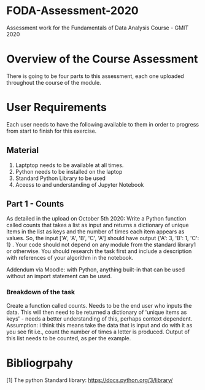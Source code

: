 # FODA-Assessment-2020
Assessment work for the Fundamentals of Data Analysis Course - GMIT 2020


# Overview of the Course Assessment
There is going to be four parts to this assessment, each one uploaded throughout the course of the module. 


# User Requirements
Each user needs to have the following available to them in order to progress from start to finish for this exercise. 

## Material
1) Laptptop needs to be available at all times. 
2) Python needs to be installed on the laptop
3) Standard Python Library to be used
4) Aceess to and understanding of Jupyter Notebook


## Part 1 - Counts

As detailed in the upload on October 5th 2020:
Write a Python function called counts that takes a list as input and returns a dictionary of unique items in the list as keys and the number of times each item appears as values. So, the input ['A', 'A', 'B', 'C', 'A'] should have output {'A': 3, 'B': 1, 'C': 1} . Your code should not depend on any module from the standard library1 or otherwise. You should research the task first and include a description with references of your algorithm in the notebook.

Addendum via Moodle: with Python, anything built-in that can be used without an import statement can be used.

### Breakdown of the task
Create a function called counts.
Needs to be the end user who inputs the data.
This will then need to be returned a dictionary of 'unique items as keys' - needs a better understanding of this, perhaps context dependent.
Assumption: i think this means take the data that is input and do with it as you see fit i.e., count the number of times a letter is produced.
Output of this list needs to be counted, as per the example.


# Bibliogrpahy

[1] The python Standard library: https://docs.python.org/3/library/